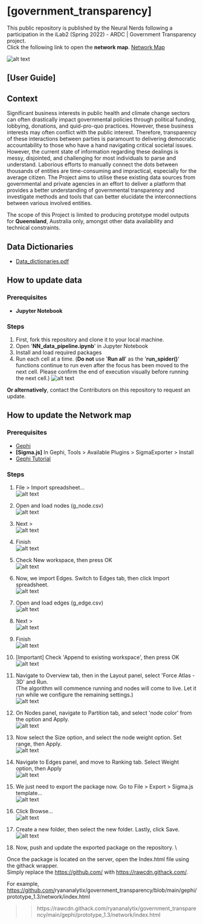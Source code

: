 # [government_transparency]
This public repository is published by the Neural Nerds following a participation in the iLab2 (Spring 2022) - ARDC | Government Transparency project. \
Click the following link to open the **network map**.
[Network Map](https://rawcdn.githack.com/ryananalytix/government_transparency/main/gephi/prototype_1.3/network/index.html)

![alt text](https://github.com/ryananalytix/government_transparency/blob/main/image/NN_project_overview.png?raw=true)

## [User Guide]
## Context
Significant business interests in public health and climate change sectors can often drastically impact governmental policies through political funding, lobbying, donations, and quid-pro-quo practices. However, these business interests may often conflict with the public interest. Therefore, transparency of these interactions between parties is paramount to delivering democratic accountability to those who have a hand navigating critical societal issues.
However, the current state of information regarding these dealings is messy, disjointed, and challenging for most individuals to parse and understand. Laborious efforts to manually connect the dots between thousands of entities are time-consuming and impractical, especially for the average citizen.
The Project aims to utilise these existing data sources from governmental and private agencies in an effort to deliver a platform that provides a better understanding of governmental transparency and investigate methods and tools that can better elucidate the interconnections between various involved entities.

The scope of this Project is limited to producing prototype model outputs for **Queensland**, Australia only, amongst other data availability and technical constraints.

## Data Dictionaries
- [Data_dictionaries.pdf](https://github.com/ryananalytix/government_transparency/blob/main/Data_dictionaries.pdf)

## How to update data
### Prerequisites
- **Jupyter Notebook**

### Steps
1. First, fork this repository and clone it to your local machine.
2. Open '**NN_data_pipeline.ipynb**' in Jupyter Notebook
3. Install and load required packages
4. Run each cell at a time. 
(**Do not** use '**Run all**' as the '**run_spider()**' functions continue to run even after the focus has been moved to the next cell. Please confirm the end of execution visually before running the next cell.)
![alt text](https://github.com/ryananalytix/government_transparency/blob/main/image/manual_img/spider_closed.png?raw=true)

**Or alternatively**, contact the Contributors on this repository to request an update.

## How to update the Network map
### Prerequisites
- [Gephi](https://gephi.org/users/download/)
- **[Sigma.js]** In Gephi, Tools > Available Plugins > SigmaExporter > Install
- [Gephi Tutorial](https://blog.miz.space/tutorial/2020/01/05/gephi-tutorial-sigma-js-plugin-publishing-interactive-graph-online/)

### Steps
1. File > Import spreadsheet... \
![alt text](https://github.com/ryananalytix/government_transparency/blob/main/image/manual_img/step1.png?raw=true)

2. Open and load nodes (g_node.csv)\
![alt text](https://github.com/ryananalytix/government_transparency/blob/main/image/manual_img/step2.png?raw=true)

3. Next > \
![alt text](https://github.com/ryananalytix/government_transparency/blob/main/image/manual_img/step3.png?raw=true)

4. Finish \
![alt text](https://github.com/ryananalytix/government_transparency/blob/main/image/manual_img/step4.png?raw=true)

5. Check New workspace, then press OK \
![alt text](https://github.com/ryananalytix/government_transparency/blob/main/image/manual_img/step5.png?raw=true)

6. Now, we import Edges. Switch to Edges tab, then click Import spreadsheet. \
![alt text](https://github.com/ryananalytix/government_transparency/blob/main/image/manual_img/step6.png?raw=true)

7. Open and load edges (g_edge.csv) \
![alt text](https://github.com/ryananalytix/government_transparency/blob/main/image/manual_img/step7.png?raw=true)

8. Next > \
![alt text](https://github.com/ryananalytix/government_transparency/blob/main/image/manual_img/step8.png?raw=true)

9. Finish \
![alt text](https://github.com/ryananalytix/government_transparency/blob/main/image/manual_img/step9.png?raw=true)

10. [Important] Check 'Append to existing workspace', then press OK \
![alt text](https://github.com/ryananalytix/government_transparency/blob/main/image/manual_img/step10.png?raw=true)

11. Navigate to Overview tab, then in the Layout panel, select 'Force Atlas - 3D' and Run.  \
(The algorithm will commence running and nodes will come to live. Let it run while we configure the remaining settings.) \
![alt text](https://github.com/ryananalytix/government_transparency/blob/main/image/manual_img/step11.png?raw=true)

12. On Nodes panel, navigate to Partition tab, and select 'node color' from the option and Apply. \
![alt text](https://github.com/ryananalytix/government_transparency/blob/main/image/manual_img/step12.png?raw=true)

13. Now select the Size option, and select the node weight option. Set range, then Apply. \
![alt text](https://github.com/ryananalytix/government_transparency/blob/main/image/manual_img/step13.png?raw=true)

14. Navigate to Edges panel, and move to Ranking tab. Select Weight option, then Apply \
![alt text](https://github.com/ryananalytix/government_transparency/blob/main/image/manual_img/step14.png?raw=true)

15. We just need to export the package now. Go to File > Export > Sigma.js template... \
![alt text](https://github.com/ryananalytix/government_transparency/blob/main/image/manual_img/step15.png?raw=true)

16. Click Browse... \
![alt text](https://github.com/ryananalytix/government_transparency/blob/main/image/manual_img/step16.png?raw=true)

17. Create a new folder, then select the new folder. Lastly, click Save. \
![alt text](https://github.com/ryananalytix/government_transparency/blob/main/image/manual_img/step17.png?raw=true)

18. Now, push and update the exported package on the repository. \

Once the package is located on the server, open the Index.html file using the githack wrapper. \
Simply replace the https://github.com/ with https://rawcdn.githack.com/. 

For example,
https://github.com/<!--This is a comment-->ryananalytix/government_transparency/blob/main/gephi/prototype_1.3/network/index.html
 >> <!--This is a comment-->https://rawcdn.githack.com/<!--This is, too-->ryananalytix/government_transparency/main/gephi/prototype_1.3/network/index.html
